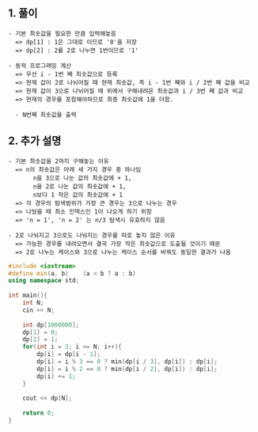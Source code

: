   ## 1. 풀이
    - 기본 최솟값을 필요한 만큼 입력해놓음
      => dp[1] : 1은 그대로 이므로 '0'을 저장
      => dp[2] : 2를 2로 나누면 1번이므로 '1' 
      
    - 동적 프로그래밍 계산
      => 우선 i - 1번 째 최솟값으로 등록
      => 현재 값이 2로 나뉘어질 때 현재 최솟값, 즉 i - 1번 째와 i / 2번 째 값을 비교
      => 현재 값이 3으로 나뉘어질 때 위에서 구해내려온 최솟값과 i / 3번 째 값과 비교
      => 현재의 경우를 포함해야하므로 최종 최솟값에 1을 더함.
      
      - N번째 최솟값을 출력
      
  ## 2. 추가 설명
    - 기본 최솟값을 2까지 구해놓는 이유
      => n의 최솟값은 아래 세 가지 경우 중 하나임
           n을 3으로 나눈 값의 최솟값에 + 1, 
           n을 2로 나눈 값의 최솟값에 + 1, 
           n보다 1 작은 값의 최솟값에 + 1
      => 각 경우의 탐색범위가 가장 큰 경우는 3으로 나누는 경우
      => 나눴을 때 최소 인덱스인 1이 나오게 하기 위함
      => 'n = 1', 'n = 2' 는 n/3 탐색시 유효하지 않음
      
    - 2로 나눠지고 3으로도 나눠지는 경우를 따로 놓지 않은 이유
      => 가능한 경우를 내려오면서 결국 가장 작은 최솟값으로 도출될 것이기 때문
      => 2로 나누는 케이스와 3으로 나누는 케이스 순서를 바꿔도 동일한 결과가 나옴
      

    
```c++
#include <iostream>
#define min(a, b)    (a < b ? a : b)
using namespace std;
    
int main(){
    int N;
    cin >> N;
    
    int dp[1000000];
    dp[1] = 0;
    dp[2] = 1;
    for(int i = 3; i <= N; i++){
        dp[i] = dp[i - 1];
        dp[i] = i % 3 == 0 ? min(dp[i / 3], dp[i]) : dp[i];
        dp[i] = i % 2 == 0 ? min(dp[i / 2], dp[i]) : dp[i];
        dp[i] += 1;
    }
    
    cout << dp[N];
    
    return 0;
}
```
  
      
